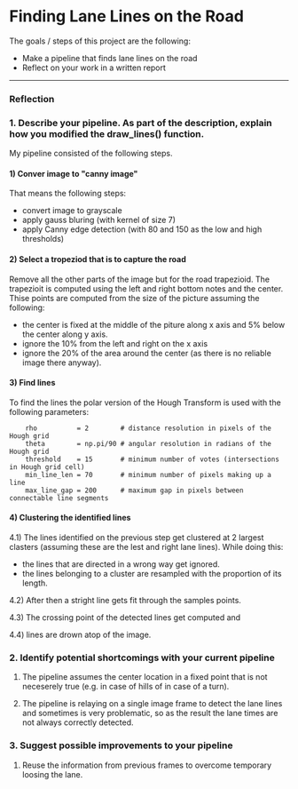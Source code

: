 # **Finding Lane Lines on the Road** 

The goals / steps of this project are the following:
* Make a pipeline that finds lane lines on the road
* Reflect on your work in a written report

---

### Reflection

### 1. Describe your pipeline. As part of the description, explain how you modified the draw_lines() function.

My pipeline consisted of the following steps. 

#### 1) Conver image to "canny image"
That means the following steps:
  * convert image to grayscale
  * apply gauss bluring (with kernel of size 7)
  * apply Canny edge detection (with 80 and 150 as the low and high thresholds)
    
#### 2) Select a tropeziod that is to capture the road
Remove all the other parts of the image but for the road trapezioid. The trapezioit is computed using the left and right bottom notes and the center. Thise points are computed from the size of the picture assuming the following:
  * the center is fixed at the middle of the piture along x axis and 5% below the center along y axis.
  * ignore the 10% from the left and right on the x axis
  * ignore the 20% of the area around the center (as there is no reliable image there anyway).

#### 3) Find lines
To find the lines the polar version of the Hough Transform is used with the following parameters:
```
    rho          = 2        # distance resolution in pixels of the Hough grid
    theta        = np.pi/90 # angular resolution in radians of the Hough grid
    threshold    = 15       # minimum number of votes (intersections in Hough grid cell)
    min_line_len = 70       # minimum number of pixels making up a line
    max_line_gap = 200      # maximum gap in pixels between connectable line segments
```    

####  4) Clustering the identified lines
4.1) The lines identified on the previous step get clustered at 2 largest clasters (assuming these are the lest and right lane lines). While doing this:
  * the lines that are directed in a wrong way get ignored.
  * the lines belonging to a cluster are resampled with the proportion of its length.

4.2) After then a stright line gets fit through the samples points.

4.3) The crossing point of the detected lines get computed and 

4.4) lines are drown atop of the image.

### 2. Identify potential shortcomings with your current pipeline

1. The pipeline assumes the center location in a fixed point that is not neceserely true (e.g. in case of hills of in case of a turn).

2. The pipeline is relaying on a single image frame to detect the lane lines and sometimes is very problematic, so as the result the lane times are not always correctly detected.


### 3. Suggest possible improvements to your pipeline

1. Reuse the information from previous frames to overcome temporary loosing the lane.